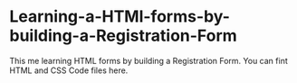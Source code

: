 # Learning-a-HTMl-forms-by-building-a-Registration-Form
This me learning HTML forms by building a Registration Form. You can fint HTML and CSS Code files here.
